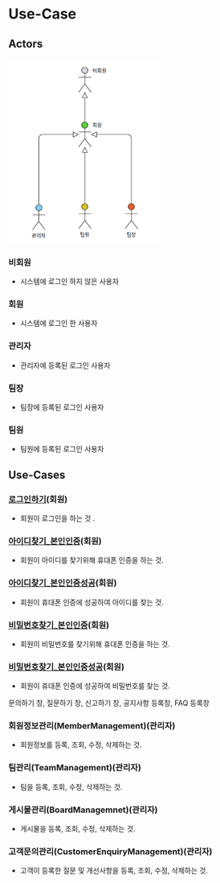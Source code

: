 # Use-Case

## Actors

<img src="./diagram/Actor.png" width="300"></img>

### 비회원
- 시스템에 로그인 하지 않은 사용자

### 회원
- 시스템에 로그인 한 사용자

### 관리자
- 관리자에 등록된 로그인 사용자

### 팀장
- 팀장에 등록된 로그인 사용자

### 팀원
- 팀원에 등록된 로그인 사용자

## Use-Cases

### [로그인하기](uc011-Login.md)(회원)
- 회원이 로그인을 하는 것 .

### [아이디찾기_본인인증](uc012-FindId_Authentication.md)(회원)
- 회원이 아이디를 찾기위해 휴대폰 인증을 하는 것.

### [아이디찾기_본인인증성공](uc013-FindId_AuthenticationSuccess.md)(회원)
- 회원이 휴대폰 인증에 성공하여 아이디를 찾는 것.

### [비밀번호찾기_본인인증](uc014-FindPassword_Authentication.md)(회원)
- 회원이 비밀번호를 찾기위해 휴대폰 인증을 하는 것.

### [비밀번호찾기_본인인증성공](uc015-FindPassword_AuthenticationSuccess.md)(회원)
- 회원이 휴대폰 인증에 성공하여 비밀번호를 찾는 것.


문의하기 창, 질문하기 창, 신고하기 창,
공지사항 등록창, FAQ 등록창



### 회원정보관리(MemberManagement)(관리자)
- 회원정보를 등록, 조회, 수정, 삭제하는 것.

### 팀관리(TeamManagement)(관리자)
- 팀을 등록, 조회, 수정, 삭제하는 것.

### 게시물관리(BoardManagemnet)(관리자)
- 게시물을 등록, 조회, 수정, 삭제하는 것.

### 고객문의관리(CustomerEnquiryManagement)(관리자)
- 고객이 등록한 질문 및 개선사항을 등록, 조회, 수정, 삭제하는 것.
